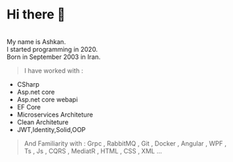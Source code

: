 # Hi there 👋

<br/>
My name is Ashkan.
<br/>
I started programming in 2020.
<br/>
Born in September 2003 in Iran.
<br/>

> I have worked with :
* CSharp
* Asp.net core
* Asp.net core webapi
* EF Core
* Microservices Architeture
* Clean Architeture
* JWT,Identity,Solid,OOP

> And Familiarity with :
  Grpc , RabbitMQ , Git , Docker , Angular , WPF , Ts , Js , CQRS , MediatR , HTML , CSS , XML ...

<br/>

<!--
**ashkanidev/ashkanidev** is a ✨ _special_ ✨ repository because its `README.md` (this file) appears on your GitHub profile.

Here are some ideas to get you started:

- 🔭 I’m currently working on ...
- 🌱 I’m currently learning ...
- 👯 I’m looking to collaborate on ...
- 🤔 I’m looking for help with ...
- 💬 Ask me about ...
- 📫 How to reach me: ...
- 😄 Pronouns: ...
- ⚡ Fun fact: ...
-->
